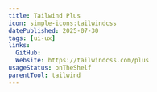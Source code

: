 ```yaml
---
title: Tailwind Plus
icon: simple-icons:tailwindcss
datePublished: 2025-07-30
tags: [ui-ux]
links:
  GitHub:
  Website: https://tailwindcss.com/plus
usageStatus: onTheShelf
parentTool: tailwind
---
```

